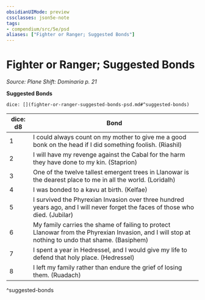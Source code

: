 ```yaml
---
obsidianUIMode: preview
cssclasses: json5e-note
tags:
- compendium/src/5e/psd
aliases: ["Fighter or Ranger; Suggested Bonds"]
---
```

# Fighter or Ranger; Suggested Bonds
*Source: Plane Shift: Dominaria p. 21* 

**Suggested Bonds**

`dice: [](fighter-or-ranger-suggested-bonds-psd.md#^suggested-bonds)`

| dice: d8 | Bond |
|----------|------|
| 1 | I could always count on my mother to give me a good bonk on the head if I did something foolish. (Riashil) |
| 2 | I will have my revenge against the Cabal for the harm they have done to my kin. (Staprion) |
| 3 | One of the twelve tallest emergent trees in Llanowar is the dearest place to me in all the world. (Loridalh) |
| 4 | I was bonded to a kavu at birth. (Kelfae) |
| 5 | I survived the Phyrexian Invasion over three hundred years ago, and I will never forget the faces of those who died. (Jubilar) |
| 6 | My family carries the shame of failing to protect Llanowar from the Phyrexian Invasion, and I will stop at nothing to undo that shame. (Basiphem) |
| 7 | I spent a year in Hedressel, and I would give my life to defend that holy place. (Hedressel) |
| 8 | I left my family rather than endure the grief of losing them. (Ruadach) |
^suggested-bonds